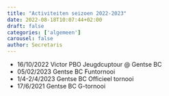 ```yaml
---
title: "Activiteiten seizoen 2022-2023"
date: 2022-08-18T10:07:44+02:00
draft: false
categories: ['algemeen']
carousel: false
author: Secretaris
---
```

* 16/10/2022 Victor PBO Jeugdcuptour @ Gentse BC
* 05/02/2023 Gentse BC Funtornooi
* 1/4-2/4/2023 Gentse BC Officieel tornooi
* 17/6/2021 Gentse BC G-tornooi


